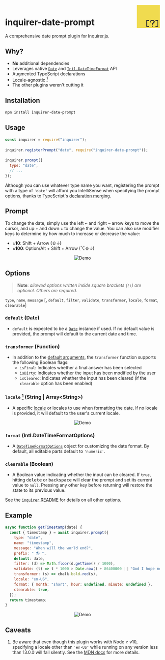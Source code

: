 <img width="75px" height="75px" align="right" alt="Inquirer Logo" src="https://raw.githubusercontent.com/SBoudrias/Inquirer.js/master/assets/inquirer_readme.svg?sanitize=true" title="Inquirer.js"/>

# inquirer-date-prompt

A comprehensive date prompt plugin for Inquirer.js.

## Why?

- **No** additional dependencies
- Leverages native [`Date`](https://developer.mozilla.org/en-US/docs/Web/JavaScript/Reference/Global_Objects/Date) and [`Intl.DateTimeFormat`](https://developer.mozilla.org/en-US/docs/Web/JavaScript/Reference/Global_Objects/Intl/DateTimeFormat) API
- Augmented TypeScript declarations
- Locale-agnostic [<sup>1</sup>](#caveats)
- The other plugins weren't cutting it

## Installation

```sh
npm install inquirer-date-prompt
```

## Usage

```js
const inquirer = require("inquirer");

inquirer.registerPrompt("date", require("inquirer-date-prompt"));

inquirer.prompt({
  type: "date",
  // ...
});
```

Although you can use whatever type name you want, registering the prompt with a type of `'date'` will afford you IntelliSense when specifying the prompt options, thanks to TypeScript's [declaration merging](https://www.typescriptlang.org/docs/handbook/declaration-merging.html).

## Prompt

To change the date, simply use the left <kbd>&larr;</kbd> and right <kbd>&rarr;</kbd> arrow keys to move the cursor, and up <kbd>&uarr;</kbd> and down <kbd>&darr;</kbd> to change the value. You can also use modifier keys to determine by how much to increase or decrease the value:

- &plusmn;**10**: Shift + Arrow (&#8679;&darr;)
- &plusmn;**100**: Option/Alt + Shift + Arrow (&#8997;&#8679;&darr;)

<p align="center">
  <img src="https://raw.githubusercontent.com/haversnail/inquirer-date-prompt/master/examples/demo.gif" alt="Demo" width="480" height="120">
</p>

## Options

> **Note**: _allowed options written inside square brackets (`[]`) are optional. Others are required._

`type`, `name`, `message` [, `default`, `filter`, `validate`, `transformer`, `locale`, `format`, `clearable`]

### `default` (Date)

- `default` is expected to be a [`Date`](https://developer.mozilla.org/en-US/docs/Web/JavaScript/Reference/Global_Objects/Date) instance if used. If no default value is provided, the prompt will default to the current date and time.

### `transformer` (Function)

- In addition to the [default arguments](https://github.com/SBoudrias/Inquirer.js/blob/master/README.md#questions), the `transformer` function supports the following Boolean flags:
  - `isFinal`: Indicates whether a final answer has been selected
  - `isDirty`: Indicates whether the input has been modified by the user
  - `isCleared`: Indicates whether the input has been cleared (if the `clearable` option has been enabled)

### `locale` [<sup>1</sup>](#caveats) (String | Array\<String\>)

- A specific [locale](https://developer.mozilla.org/en-US/docs/Web/JavaScript/Reference/Global_Objects/Intl/DateTimeFormat/DateTimeFormat#parameters) or locales to use when formatting the date. If no locale is provided, it will default to the user's current locale.

<p align="center">
  <img src="https://raw.githubusercontent.com/haversnail/inquirer-date-prompt/master/examples/locale.gif" alt="Demo" width="480" height="120">
</p>

### `format` (Intl.DateTimeFormatOptions)

- A [`DateTimeFormatOptions`](https://developer.mozilla.org/en-US/docs/Web/JavaScript/Reference/Global_Objects/Intl/DateTimeFormat/DateTimeFormat#parameters) object for customizing the date format. By default, all editable parts default to `'numeric'`.

### `clearable` (Boolean)

- A Boolean value indicating whether the input can be cleared. If `true`, hitting <kbd>delete</kbd> or <kbd>backspace</kbd> will clear the prompt and set its current value to `null`. Pressing any other key before returning will restore the state to its previous value.

See the [`inquirer` README](https://github.com/SBoudrias/Inquirer.js/blob/master/README.md) for details on all other options.

## Example

```js
async function getTimestamp(date) {
  const { timestamp } = await inquirer.prompt({
    type: "date",
    name: "timestamp",
    message: "When will the world end?",
    prefix: " 🌎 ",
    default: date,
    filter: (d) => Math.floor(d.getTime() / 1000),
    validate: (t) => t * 1000 > Date.now() + 86400000 || "God I hope not!",
    transformer: (s) => chalk.bold.red(s),
    locale: "en-US",
    format: { month: "short", hour: undefined, minute: undefined },
    clearable: true,
  });
  return timestamp;
}
```

<p align="center">
  <img src="https://raw.githubusercontent.com/haversnail/inquirer-date-prompt/master/examples/end.gif" alt="Demo" width="480" height="120">
</p>

## Caveats

1. Be aware that even though this plugin works with Node &ge; v10, specifying a locale other than `'en-US'` while running on any version less than 13.0.0 will fail silently. See the [MDN docs](https://developer.mozilla.org/en-US/docs/Web/JavaScript/Reference/Global_Objects/Intl/DateTimeFormat/DateTimeFormat#browser_compatibility) for more details.
